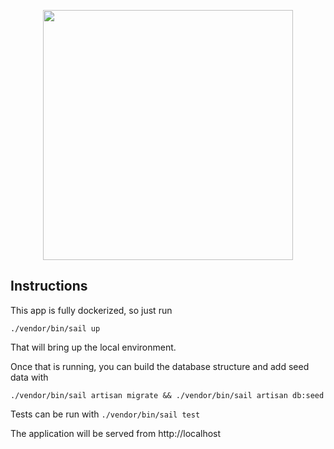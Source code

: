<p align="center"><a href="https://laravel.com" target="_blank"><img src="https://www.checkout51.com/assets/img/newhome/Checkout51_Logo_Screen_White.svg" width="400"></a></p>

## Instructions

This app is fully dockerized, so just run

`./vendor/bin/sail up`


That will bring up the local environment.

Once that is running, you can build the database structure and add seed data with

`./vendor/bin/sail artisan migrate && ./vendor/bin/sail artisan db:seed`

Tests can be run with `./vendor/bin/sail test`

The application will be served from http://localhost
